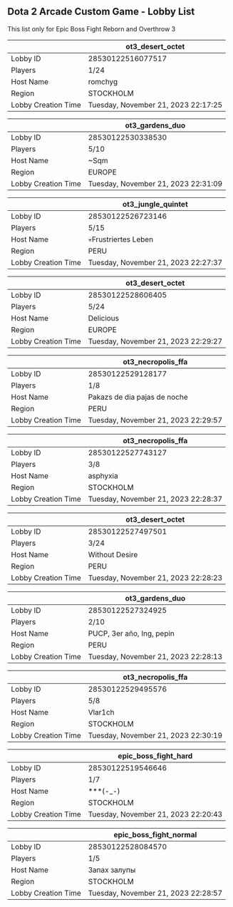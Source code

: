## Dota 2 Arcade Custom Game - Lobby List

This list only for Epic Boss Fight Reborn and Overthrow 3

|  | ot3_desert_octet |
| ------ | ------ |
| Lobby ID | 28530122516077517 |
| Players | 1/24 |
| Host Name | romchyg |
| Region | STOCKHOLM |
| Lobby Creation Time | Tuesday, November 21, 2023 22:17:25 |


|  | ot3_gardens_duo |
| ------ | ------ |
| Lobby ID | 28530122530338530 |
| Players | 5/10 |
| Host Name | ~Sqm |
| Region | EUROPE |
| Lobby Creation Time | Tuesday, November 21, 2023 22:31:09 |


|  | ot3_jungle_quintet |
| ------ | ------ |
| Lobby ID | 28530122526723146 |
| Players | 5/15 |
| Host Name | 💀Frustriertes Leben |
| Region | PERU |
| Lobby Creation Time | Tuesday, November 21, 2023 22:27:37 |


|  | ot3_desert_octet |
| ------ | ------ |
| Lobby ID | 28530122528606405 |
| Players | 5/24 |
| Host Name | Delicious |
| Region | EUROPE |
| Lobby Creation Time | Tuesday, November 21, 2023 22:29:27 |


|  | ot3_necropolis_ffa |
| ------ | ------ |
| Lobby ID | 28530122529128177 |
| Players | 1/8 |
| Host Name | Pakazs de dia pajas de noche |
| Region | PERU |
| Lobby Creation Time | Tuesday, November 21, 2023 22:29:57 |


|  | ot3_necropolis_ffa |
| ------ | ------ |
| Lobby ID | 28530122527743127 |
| Players | 3/8 |
| Host Name | asphyxia |
| Region | STOCKHOLM |
| Lobby Creation Time | Tuesday, November 21, 2023 22:28:37 |


|  | ot3_desert_octet |
| ------ | ------ |
| Lobby ID | 28530122527497501 |
| Players | 3/24 |
| Host Name | Without Desire |
| Region | PERU |
| Lobby Creation Time | Tuesday, November 21, 2023 22:28:23 |


|  | ot3_gardens_duo |
| ------ | ------ |
| Lobby ID | 28530122527324925 |
| Players | 2/10 |
| Host Name | PUCP, 3er año, Ing, pepin |
| Region | PERU |
| Lobby Creation Time | Tuesday, November 21, 2023 22:28:13 |


|  | ot3_necropolis_ffa |
| ------ | ------ |
| Lobby ID | 28530122529495576 |
| Players | 5/8 |
| Host Name | Vlar1ch |
| Region | STOCKHOLM |
| Lobby Creation Time | Tuesday, November 21, 2023 22:30:19 |


|  | epic_boss_fight_hard |
| ------ | ------ |
| Lobby ID | 28530122519546646 |
| Players | 1/7 |
| Host Name | ***(-_-) |
| Region | STOCKHOLM |
| Lobby Creation Time | Tuesday, November 21, 2023 22:20:43 |


|  | epic_boss_fight_normal |
| ------ | ------ |
| Lobby ID | 28530122528084570 |
| Players | 1/5 |
| Host Name | Запах залупы |
| Region | STOCKHOLM |
| Lobby Creation Time | Tuesday, November 21, 2023 22:28:57 |


